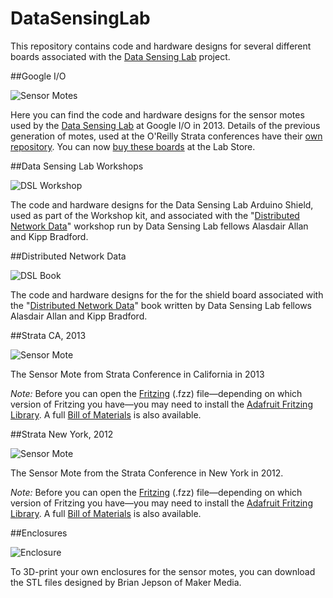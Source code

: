 DataSensingLab
==============

This repository contains code and hardware designs for several different boards associated with the [Data Sensing Lab](http://datasensinglab.com) project.


##Google I/O

![Sensor Motes](Images/SensorMotes.jpg)

Here you can find the code and hardware designs for the sensor motes used by the [Data Sensing Lab](http://datasensinglab.com) at Google I/O in 2013. Details of the previous generation of motes, used at the O'Reilly Strata conferences have their [own repository](https://github.com/aallan/SensorMote). You can now [buy these boards](http://datasensinglab.com/dslstore/) at the Lab Store.


##Data Sensing Lab Workshops

![DSL Workshop](Images/DSLWorkshop.jpg)

The code and hardware designs for the Data Sensing Lab Arduino Shield, used as part of the Workshop kit, and associated with the "[Distributed Network Data](http://www.anrdoezrs.net/click-6760607-11260198?url=http%3A%2F%2Fshop.oreilly.com%2Fproduct%2F0636920028802.do%3Fcmp%3Daf-strata-book-product_cj_9781449360269_%25zp&cjsku=0636920028802)" workshop run by Data Sensing Lab fellows Alasdair Allan and Kipp Bradford.

##Distributed Network Data

![DSL Book](Images/DistributedNetworkData.jpg)

The code and hardware designs for the for the shield board associated with the "[Distributed Network Data](http://www.anrdoezrs.net/click-6760607-11260198?url=http%3A%2F%2Fshop.oreilly.com%2Fproduct%2F0636920028802.do%3Fcmp%3Daf-strata-book-product_cj_9781449360269_%25zp&cjsku=0636920028802)" book written by Data Sensing Lab fellows Alasdair Allan and Kipp Bradford.

##Strata CA, 2013

![Sensor Mote](Images/StrataCA.jpg)

The Sensor Mote from Strata Conference in California in 2013

*Note:* Before you can open the [Fritzing](http://fritzing.org/) (.fzz) file—depending on which version of Fritzing you have—you may need to install the [Adafruit Fritzing Library](https://github.com/adafruit/Fritzing-Library). A full [Bill of Materials](https://docs.google.com/spreadsheet/pub?key=0AugbBYkicsD0dGE2TFZxSi1pV0dEalZ0ZVpvWkNHclE&output=html) is also available.

##Strata New York, 2012

![Sensor Mote](Images/StrataMote.jpg)

The Sensor Mote from the Strata Conference in New York in 2012.

*Note:* Before you can open the [Fritzing](http://fritzing.org/) (.fzz) file—depending on which version of Fritzing you have—you may need to install the [Adafruit Fritzing Library](https://github.com/adafruit/Fritzing-Library). A full [Bill of Materials](https://docs.google.com/spreadsheet/pub?key=0AugbBYkicsD0dGE2TFZxSi1pV0dEalZ0ZVpvWkNHclE&output=html) is also available.

##Enclosures

![Enclosure](Images/Enclosures.png)

To 3D-print your own enclosures for the sensor motes, you can download the STL files designed by Brian Jepson of Maker Media.
